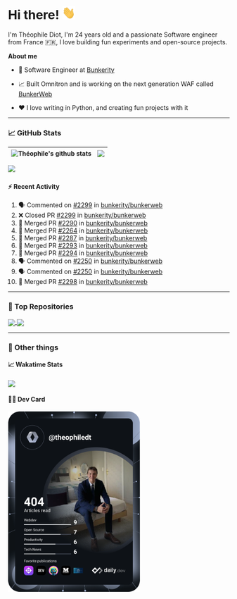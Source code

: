 # Hi there! <img src="./wave.gif" width="30px" height="30px" />

I'm Théophile Diot, I'm 24 years old and a passionate Software engineer from France 🇫🇷, I love building fun experiments and open-source projects.

**About me**

- 💼 Software Engineer at [Bunkerity](https://www.bunkerity.com/)

- 📈 Built Omnitron and is working on the next generation WAF called [BunkerWeb](https://www.bunkerweb.io)

- ❤️ I love writing in Python, and creating fun projects with it

---

### 📈 GitHub Stats

| <img align="center" src="https://github-readme-stats.vercel.app/api?username=TheophileDiot&show_icons=true&include_all_commits=true&theme=algolia&hide_border=true&rank_icon=github" alt="Théophile's github stats" /> | <img align="center" src="https://github-readme-stats.vercel.app/api/top-langs/?username=TheophileDiot&layout=compact&theme=algolia&hide_border=true" /> |
| ---------------------------------------------------------------------------------------------------------------------------------------------------------------------------------------------------------------------- | ------------------------------------------------------------------------------------------------------------------------------------------------------- |

![](https://github-readme-activity-graph.vercel.app/graph?username=TheophileDiot&theme=tokyo-night)

#### :zap: Recent Activity

<!--START_SECTION:activity-->
1. 🗣 Commented on [#2299](https://github.com/bunkerity/bunkerweb/pull/2299#issuecomment-2893345069) in [bunkerity/bunkerweb](https://github.com/bunkerity/bunkerweb)
2. ❌ Closed PR [#2299](https://github.com/bunkerity/bunkerweb/pull/2299) in [bunkerity/bunkerweb](https://github.com/bunkerity/bunkerweb)
3. 🎉 Merged PR [#2290](https://github.com/bunkerity/bunkerweb/pull/2290) in [bunkerity/bunkerweb](https://github.com/bunkerity/bunkerweb)
4. 🎉 Merged PR [#2264](https://github.com/bunkerity/bunkerweb/pull/2264) in [bunkerity/bunkerweb](https://github.com/bunkerity/bunkerweb)
5. 🎉 Merged PR [#2287](https://github.com/bunkerity/bunkerweb/pull/2287) in [bunkerity/bunkerweb](https://github.com/bunkerity/bunkerweb)
6. 🎉 Merged PR [#2293](https://github.com/bunkerity/bunkerweb/pull/2293) in [bunkerity/bunkerweb](https://github.com/bunkerity/bunkerweb)
7. 🎉 Merged PR [#2294](https://github.com/bunkerity/bunkerweb/pull/2294) in [bunkerity/bunkerweb](https://github.com/bunkerity/bunkerweb)
8. 🗣 Commented on [#2250](https://github.com/bunkerity/bunkerweb/issues/2250#issuecomment-2893291790) in [bunkerity/bunkerweb](https://github.com/bunkerity/bunkerweb)
9. 🗣 Commented on [#2250](https://github.com/bunkerity/bunkerweb/issues/2250#issuecomment-2893142185) in [bunkerity/bunkerweb](https://github.com/bunkerity/bunkerweb)
10. 🎉 Merged PR [#2298](https://github.com/bunkerity/bunkerweb/pull/2298) in [bunkerity/bunkerweb](https://github.com/bunkerity/bunkerweb)
<!--END_SECTION:activity-->

---

### 🔧 Top Repositories

<a href="https://github.com/bunkerity/bunkerweb">
  <img align="center" src="https://github-readme-stats.vercel.app/api/pin/?username=Bunkerity&repo=bunkerweb&theme=algolia" />
</a>
<a href="https://github.com/TheophileDiot/Omnitron">
  <img align="center" src="https://github-readme-stats.vercel.app/api/pin/?username=TheophileDiot&repo=Omnitron&theme=algolia" />
</a>

---

### 🎉 Other things

#### 📈 Wakatime Stats

<a href="https://wakatime.com/@theophile_bunkerity">
  <img align="center" src="https://github-readme-stats.vercel.app/api/wakatime?username=3aa5ce41-c253-43d9-8441-a721e446a45f&layout=compact&theme=algolia" />
</a>

#### 👨‍💻 Dev Card

<a href="https://app.daily.dev/TheophileDt">
  <img src="./devcard.svg" width="300" alt="Théophile Diot's Dev Card"/>
</a>
